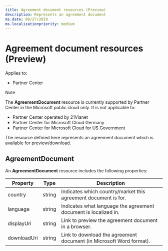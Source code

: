 ```yaml
---
title: Agreement document resources (Preview)
description: Represents an agreement document
ms.date: 08/27/2019
ms.localizationpriority: medium
---
```


# Agreement document resources (Preview)

Applies to:

- Partner Center

> [!NOTE]  
> The **AgreementDocument** resource is currently supported by Partner Center in the Microsoft public cloud only. It is not applicable to:
> - Partner Center operated by 21Vianet
> - Partner Center for Microsoft Cloud Germany
> - Partner Center for Microsoft Cloud for US Government

The resource defined here represents an agreement document which is available for preview/download.

## AgreementDocument

An **AgreementDocument** resource includes the following properties:

| Property       | Type   | Description                                                                                               |
|----------------|--------|-----------------------------------------------------------------------------------------------------------|
| country | string | Indicates which country/market this agreement document is for. |
| language | string | Indicates what language the agreement document is localized in. |
| displayUri | string | Link to preview the agreement document in a browser.  |
| downloadUri |string | Link to download the agreement document (in Microsoft Word format). |

